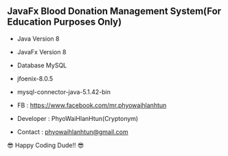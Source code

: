 ## JavaFx Blood Donation Management System(For Education Purposes Only)

- Java Version 8
- JavaFx Version 8
- Database MySQL
- jfoenix-8.0.5
- mysql-connector-java-5.1.42-bin

- FB : https://www.facebook.com/mr.phyowaihlanhtun
- Developer : PhyoWaiHlanHtun(Cryptonym) 
- Contact : phyowaihlanhtun@gmail.com

:sunglasses: Happy Coding Dude!! :sunglasses:
